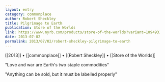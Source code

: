 ```yaml
---
layout: entry
category: commonplace
author: Robert Sheckley
title: Pilgrimage to Earth
publication: Store of the Worlds
link: https://www.nyrb.com/products/store-of-the-worlds?variant=1094931409
date: 2013-07-02
permalink: 2013/07/02/robert-sheckley-pilgrimage-to-earth
---
```


[[2013]] • [[commonplace]] • [[Robert Sheckley]] • [[Store of the Worlds]]

"Love and war are Earth's two staple commodities"

"Anything can be sold, but it must be labelled properly"